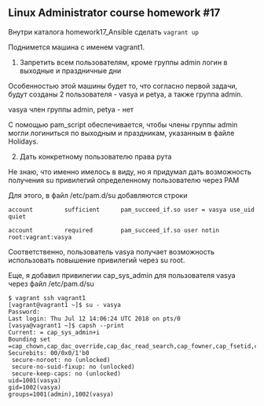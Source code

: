 ## Linux Administrator course homework #17

Внутри каталога homework17_Ansible сделать `vagrant up` 

Поднимется машина с именем vagrant1.

1. Запретить всем пользователям, кроме группы admin логин в выходные и праздничные дни

Особенностью этой машины будет то, что согласно первой задачи, 
будут созданы 2 пользователя - vasya и petya, а также группа admin.

vasya член группы admin, petya - нет

С помощью pam_script обеспечивается, чтобы члены группы admin
могли логиниться по выходным и праздникам, указанным в файле Holidays.

2. Дать конкретному пользователю права рута

Не знаю, что именно имелось в виду, но я придумал дать возможность получения su привилегий определенному пользователю через PAM

Для этого, в файл /etc/pam.d/su добавляются строки

```
account         sufficient      pam_succeed_if.so user = vasya use_uid quiet

account         required        pam_succeed_if.so user notin root:vagrant:vasya
```

Соответственно, пользователь vasya получает возможность использовать повышение привилегий через su root.

Еще, я добавил привилегии cap_sys_admin для пользователя vasya через файл /etc/pam.d/su

```
$ vagrant ssh vagrant1
[vagrant@vagrant1 ~]$ su - vasya
Password:
Last login: Thu Jul 12 14:06:24 UTC 2018 on pts/0
[vasya@vagrant1 ~]$ capsh --print
Current: = cap_sys_admin+i
Bounding set =cap_chown,cap_dac_override,cap_dac_read_search,cap_fowner,cap_fsetid,cap_kill,cap_setgid,cap_setuid,cap_setpcap,cap_linux_immutable,cap_net_bind_service,cap_net_broadcast,cap_net_admin,cap_net_raw,cap_ipc_lock,cap_ipc_owner,cap_sys_module,cap_sys_rawio,cap_sys_chroot,cap_sys_ptrace,cap_sys_pacct,cap_sys_admin,cap_sys_boot,cap_sys_nice,cap_sys_resource,cap_sys_time,cap_sys_tty_config,cap_mknod,cap_lease,cap_audit_write,cap_audit_control,cap_setfcap,cap_mac_override,cap_mac_admin,cap_syslog,35,36
Securebits: 00/0x0/1'b0
 secure-noroot: no (unlocked)
 secure-no-suid-fixup: no (unlocked)
 secure-keep-caps: no (unlocked)
uid=1001(vasya)
gid=1002(vasya)
groups=1001(admin),1002(vasya)

```
